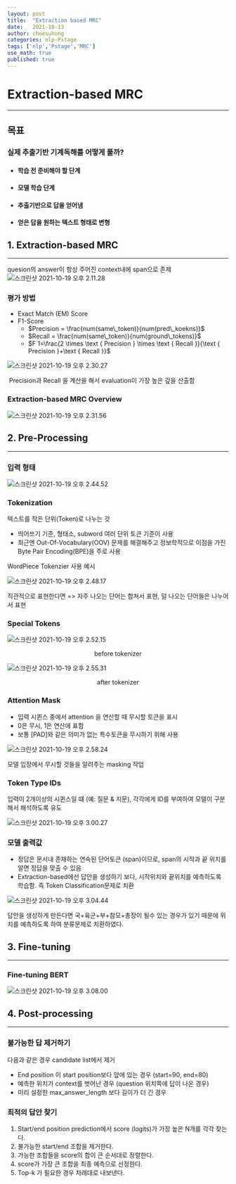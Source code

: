 ```yaml
---
layout: post
title:  "Extraction based MRC"
date:   2021-10-13
author: choesuhong
categories: nlp-Pstage
tags: ['nlp','Pstage','MRC']
use_math: true
published: true
---
```


# Extraction-based MRC

---------------------

## 목표

### 실제 추출기반 기계독해를 어떻게 풀까?

- #### 학습 전 준비해야 할 단계

- #### 모델 학습 단계

- #### 추출기반으로 답을 얻어냄

- #### 얻은 답을 원하는 텍스트 형태로 변형

 

## 1. Extraction-based MRC

-----------

quesion의 answer이 항상 주어진 context내에 span으로 존제![스크린샷 2021-10-19 오후 2.11.28](https://raw.githubusercontent.com/choesuhong/save-image-repo/image/uPic/%E1%84%89%E1%85%B3%E1%84%8F%E1%85%B3%E1%84%85%E1%85%B5%E1%86%AB%E1%84%89%E1%85%A3%E1%86%BA%202021-10-19%20%E1%84%8B%E1%85%A9%E1%84%92%E1%85%AE%202.11.28.png)



### 평가 방법

- Exact Match (EM) Score
- F1-Score 
  - $Precision = \frac{num(same\_token)}{num(pred\_koekns)}$
  - $Recall = \frac{num(same\_token)}{num(ground\_tokens)}$
  - $F 1=\frac{2 \times \text { Precision } \times \text { Recall }}{\text { Precision }+\text { Recall }}$

![스크린샷 2021-10-19 오후 2.30.27](https://raw.githubusercontent.com/choesuhong/save-image-repo/image/uPic/%E1%84%89%E1%85%B3%E1%84%8F%E1%85%B3%E1%84%85%E1%85%B5%E1%86%AB%E1%84%89%E1%85%A3%E1%86%BA%202021-10-19%20%E1%84%8B%E1%85%A9%E1%84%92%E1%85%AE%202.30.27.png)

​			Precision과 Recall 을 계산을 해서 evaluation이 가장 높은 갚을 산출함



### Extraction-based MRC Overview

![스크린샷 2021-10-19 오후 2.31.56](https://raw.githubusercontent.com/choesuhong/save-image-repo/image/uPic/%E1%84%89%E1%85%B3%E1%84%8F%E1%85%B3%E1%84%85%E1%85%B5%E1%86%AB%E1%84%89%E1%85%A3%E1%86%BA%202021-10-19%20%E1%84%8B%E1%85%A9%E1%84%92%E1%85%AE%202.31.56.png)





## 2. Pre-Processing

---------

### 입력 형태

![스크린샷 2021-10-19 오후 2.44.52](https://raw.githubusercontent.com/choesuhong/save-image-repo/image/uPic/%E1%84%89%E1%85%B3%E1%84%8F%E1%85%B3%E1%84%85%E1%85%B5%E1%86%AB%E1%84%89%E1%85%A3%E1%86%BA%202021-10-19%20%E1%84%8B%E1%85%A9%E1%84%92%E1%85%AE%202.44.52.png)



### Tokenization

텍스트를 작은 단위(Token)로 나누는 것

- 띄어쓰기 기준, 형태소, subword 여러 단위 토큰 기준이 사용
- 최근엔 Out-Of-Vocabulary(OOV) 문제를 해결해주고 정보학적으로 이점을 가진 Byte Pair Encoding(BPE)을 주로 사용



WordPiece Tokenzier 사용 예시

![스크린샷 2021-10-19 오후 2.48.17](https://raw.githubusercontent.com/choesuhong/save-image-repo/image/uPic/%E1%84%89%E1%85%B3%E1%84%8F%E1%85%B3%E1%84%85%E1%85%B5%E1%86%AB%E1%84%89%E1%85%A3%E1%86%BA%202021-10-19%20%E1%84%8B%E1%85%A9%E1%84%92%E1%85%AE%202.48.17.png)

직관적으로 표현한다면 => 자주 나오는 단어는 합쳐서 표현, 덜 나오는 단어들은 나누어서 표현



### Special Tokens

![스크린샷 2021-10-19 오후 2.52.15](https://raw.githubusercontent.com/choesuhong/save-image-repo/image/uPic/%E1%84%89%E1%85%B3%E1%84%8F%E1%85%B3%E1%84%85%E1%85%B5%E1%86%AB%E1%84%89%E1%85%A3%E1%86%BA%202021-10-19%20%E1%84%8B%E1%85%A9%E1%84%92%E1%85%AE%202.52.15.png)

<center>before tokenizer</center>

![스크린샷 2021-10-19 오후 2.55.31](https://raw.githubusercontent.com/choesuhong/save-image-repo/image/uPic/%E1%84%89%E1%85%B3%E1%84%8F%E1%85%B3%E1%84%85%E1%85%B5%E1%86%AB%E1%84%89%E1%85%A3%E1%86%BA%202021-10-19%20%E1%84%8B%E1%85%A9%E1%84%92%E1%85%AE%202.55.31.png)

<center>after tokenizer</center>



### Attention Mask

- 입력 시퀸스 중에서 attention 을 연산할 때 무시할 토큰을 표시
- 0은 무시, 1은 연산에 표함
- 보통 [PAD]와 같은 의미가 없는 특수토큰을 무시하기 위해 사용

![스크린샷 2021-10-19 오후 2.58.24](https://raw.githubusercontent.com/choesuhong/save-image-repo/image/uPic/%E1%84%89%E1%85%B3%E1%84%8F%E1%85%B3%E1%84%85%E1%85%B5%E1%86%AB%E1%84%89%E1%85%A3%E1%86%BA%202021-10-19%20%E1%84%8B%E1%85%A9%E1%84%92%E1%85%AE%202.58.24.png)

모델 입장에서 무시할 것들을 알려주는 masking 작업



### Token Type IDs

입력이 2개이상의 시퀸스일 떄 (예: 질문 & 지문), 각각에게 ID를 부여하여 모델이 구분해서 해석하도록 유도

![스크린샷 2021-10-19 오후 3.00.27](https://raw.githubusercontent.com/choesuhong/save-image-repo/image/uPic/%E1%84%89%E1%85%B3%E1%84%8F%E1%85%B3%E1%84%85%E1%85%B5%E1%86%AB%E1%84%89%E1%85%A3%E1%86%BA%202021-10-19%20%E1%84%8B%E1%85%A9%E1%84%92%E1%85%AE%203.00.27.png)



### 모델 출력값

- 정답은 문서내 존재하는 연속된 단어토큰 (span)이므로, span의 시작과 끝 위치를 알면 정답을 맞출 수 있음
- Extraction-based에선 답안을 생성하기 보다, 시작위치와 끝위치를 예측하도록 학습함. 즉 Token Classification문제로 치환

![스크린샷 2021-10-19 오후 3.04.44](https://raw.githubusercontent.com/choesuhong/save-image-repo/image/uPic/%E1%84%89%E1%85%B3%E1%84%8F%E1%85%B3%E1%84%85%E1%85%B5%E1%86%AB%E1%84%89%E1%85%A3%E1%86%BA%202021-10-19%20%E1%84%8B%E1%85%A9%E1%84%92%E1%85%AE%203.04.44.png)

답안을 생성하게 만든다면 국+육군+부+참모+총장이 될수 있는 경우가 있기 때문에 위치를 예측하도록 하여 분류문제로 치환하였다.



## 3. Fine-tuning

-----------

### Fine-tuning BERT



![스크린샷 2021-10-19 오후 3.08.00](https://raw.githubusercontent.com/choesuhong/save-image-repo/image/uPic/%E1%84%89%E1%85%B3%E1%84%8F%E1%85%B3%E1%84%85%E1%85%B5%E1%86%AB%E1%84%89%E1%85%A3%E1%86%BA%202021-10-19%20%E1%84%8B%E1%85%A9%E1%84%92%E1%85%AE%203.08.00.png)





## 4. Post-processing

--------------

### 불가능한 답 제거하기

다음과 같은 경우 candidate list에서 제거

- End position 이 start position보다 앞에 있는 경우 (start=90, end=80)
- 예측한 위치가 context를 벗어난 경우 (question 위치쪽에 답이 나온 경우)
- 미리 설정한 max_answer_length 보다 길이가 더 긴 경우



### 최적의 답안 찾기

1. Start/end position prediction에서 score (logits)가 가장 높은 N개를 각각 찾는다.
2. 불가능한 start/end 조합을 제거한다.
3. 가능한 조합들을 score의 합이 큰 순서대로 정렬한다.
4. score가 가장 큰 조합을 최종 예측으로 선정한다.
5. Top-k 가 필요한 경우 차례대로 내보낸다.




